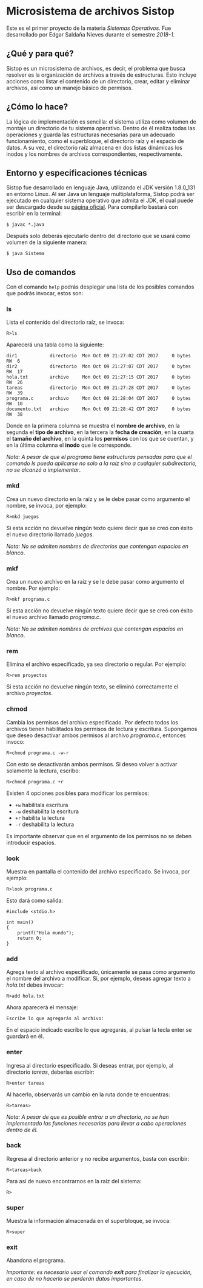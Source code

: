 # Microsistema de archivos Sistop #

Este es el primer proyecto de la materia *Sistemas Operativos*. Fue desarrollado por Edgar Saldaña Nieves durante el semestre *2018-1*.

## ¿Qué y para qué? ##
Sistop es un microsistema de archivos, es decir, el problema que busca resolver es la organización de archivos a través de estructuras. Esto incluye acciones como listar el contenido de un directorio, crear, editar y eliminar archivos, así como un manejo básico de permisos.

## ¿Cómo lo hace? ##
La lógica de implementación es sencilla: el sistema utiliza como volumen de montaje un directorio de tu sistema operativo. Dentro de él realiza todas las operaciones y guarda las estructuras necesarias para un adecuado funcionamiento, como el superbloque, el directorio raíz y el espacio de datos. A su vez, el directorio raíz almacena en dos listas dinámicas los inodos y los nombres de archivos correspondientes, respectivamente.

## Entorno y especificaciones técnicas ##
Sistop fue desarrollado en lenguaje Java, utilizando el JDK versión 1.8.0_131 en entorno Linux. Al ser Java un lenguaje multiplataforma, Sistop podrá ser ejecutado en cualquier sistema operativo que admita el JDK, el cual puede ser descargado desde su [página oficial](http://www.oracle.com/technetwork/java/javase/downloads/jdk8-downloads-2133151.html). Para compilarlo bastará con escribir en la terminal:

`$ javac *.java`

Después solo deberás ejecutarlo dentro del directorio que se usará como volumen de la siguiente manera:

`$ java Sistema`

## Uso de comandos ##
Con el comando `help` podrás desplegar una lista de los posibles comandos que podrás invocar, estos son:

### ls ###
Lista el contenido del directorio raíz, se invoca:

`R>ls`

Aparecerá una tabla como la siguiente:

    dir1            directorio  Mon Oct 09 21:27:02 CDT 2017     0 bytes  RW  6
    dir2            directorio  Mon Oct 09 21:27:07 CDT 2017     0 bytes  RW  17
    hola.txt        archivo     Mon Oct 09 21:27:15 CDT 2017     0 bytes  RW  26
    tareas          directorio  Mon Oct 09 21:27:28 CDT 2017     0 bytes  RW  39
    programa.c      archivo     Mon Oct 09 21:28:04 CDT 2017     0 bytes  RW  10
    documento.txt   archivo     Mon Oct 09 21:28:42 CDT 2017     0 bytes  RW  38

Donde en la primera columna se muestra el **nombre de archivo**, en la segunda el **tipo de archivo**, en la tercera la **fecha de creación**, en la cuarta el **tamaño del archivo**, en la quinta los **permisos** con los que se cuentan, y en la última columna el **inodo** que le corresponde.

*Nota: A pesar de que el programa tiene estructuras pensadas para que el comando ls pueda aplicarse no solo a la raíz sino a cualquier subdirectorio, no se alcanzó a implementar*.

### mkd ###
Crea un nuevo directorio en la raíz y se le debe pasar como argumento el nombre, se invoca, por ejemplo:

`R>mkd juegos`

Si esta acción no devuelve ningún texto quiere decir que se creó con éxito el nuevo directorio llamado *juegos*.

*Nota: No se admiten nombres de directorios que contengan espacios en blanco*.

### mkf ###
Crea un nuevo archivo en la raíz y se le debe pasar como argumento el nombre. Por ejemplo:

`R>mkf programa.c`

Si esta acción no devuelve ningún texto quiere decir que se creó con éxito el nuevo archivo llamado *programa.c*.

*Nota: No se admiten nombres de archivos que contengan espacios en blanco*.

### rem ###
Elimina el archivo especificado, ya sea directorio o regular. Por ejemplo:

`R>rem proyectos`

Si esta acción no devuelve ningún texto, se eliminó correctamente el archivo *proyectos*.

### chmod ###
Cambia los permisos del archivo especificado. Por defecto todos los archivos tienen habilitados los permisos de lectura y escritura. Supongamos que deseo desactivar ambos permisos al archivo *programa.c*, entonces invoco:

`R>chmod programa.c -w-r`

Con esto se desactivarán ambos permisos. Si deseo volver a activar solamente la lectura, escribo:

`R>chmod programa.c +r`

Existen 4 opciones posibles para modificar los permisos:

* `+w`    habilitala escritura
* `-w`    deshabilita la escritura
* `+r`    habilita la lectura
* `-r`    deshabilita la lectura

Es importante observar que en el argumento de los permisos no se deben introducir espacios.

### look ###
Muestra en pantalla el contenido del archivo especificado. Se invoca, por ejemplo:

`R>look programa.c`

Esto dará como salida:

    #include <stdio.h>
    
    int main()
    {
        printf("Hola mundo");
        return 0;
    }

### add ###
Agrega texto al archivo especificado, únicamente se pasa como argumento el nombre del archivo a modificar. Si, por ejemplo, deseas agregar texto a *hola.txt* debes invocar:

`R>add hola.txt`

Ahora aparecerá el mensaje:

    Escribe lo que agregarás al archivo:


En el espacio indicado escribe lo que agregarás, al pulsar la tecla enter se guardará en él.

### enter ###
Ingresa al directorio especificado. Si deseas entrar, por ejemplo, al directorio *tareas*, deberías escribir:

`R>enter tareas`

Al hacerlo, observarás un cambio en la ruta donde te encuentras:

`R>tareas> `

*Nota: A pesar de que es posible entrar a un directorio, no se han implementado las funciones necesarias para llevar a cabo operaciones dentro de él.*

### back ###
Regresa al directorio anterior y no recibe argumentos, basta con escribir:

`R>tareas>back `

Para así de nuevo encontrarnos en la raíz del sistema:

`R> `

### super ###
Muestra la información almacenada en el superbloque, se invoca:

`R>super`

### exit ###
Abandona el programa.

*Importante: es necesario usar el comando **exit** para finalizar la ejecución, en caso de no hacerlo se perderán datos importantes*.
